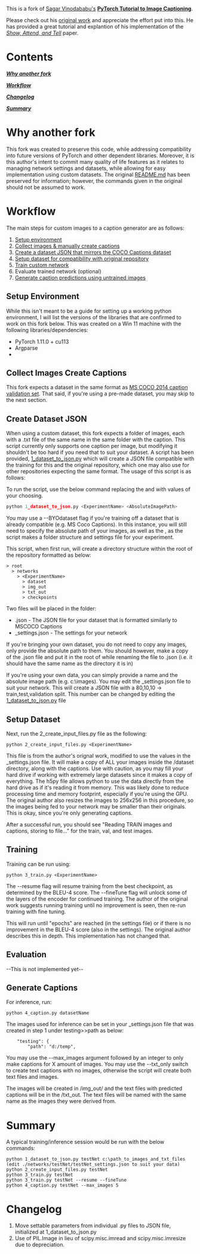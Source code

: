 This is a fork of [Sagar Vinodababu's](https://github.com/sgrvinod) **[PyTorch Tutorial to Image Captioning](https://github.com/sgrvinod/a-PyTorch-Tutorial-to-Image-Captioning)**.

Please check out his [original work](https://github.com/sgrvinod/a-PyTorch-Tutorial-to-Image-Captioning) and appreciate the effort put into this. He has provided a great tutorial and explantion of his implementation of the [_Show, Attend, and Tell_](https://arxiv.org/abs/1502.03044) paper.

# Contents

[***Why another fork***](#why-another-fork)

[***Workflow***](#workflow)

[***Changelog***](#changelog)

[***Summary***](#summary)

# Why another fork

This fork was created to preserve this code, while addressing compatibility into future versions of PyTorch and other dependent libraries. Moreover, it is this author's intent to commit many quality of life features as it relates to managing network settings and datasets, while allowing for easy implementation using custom datasets. The original [README.md](README_ORIGINAL.md) has been preserved for information; however, the commands given in the original should not be assumed to work. 

# Workflow

The main steps for custom images to a caption generator are as follows: 
1. [Setup environment](#setup-environment)
2. [Collect images & manually create captions](#collect-images-create-captions)
3. [Create a dataset JSON that mirrors the COCO Captions dataset](#create-dataset-json)
4. [Setup dataset for compatibility with original repository](#setup-dataset)
5. [Train custom network](#training)
6. Evaluate trained network (optional)
7. [Generate caption predictions using untrained images](#generate-captions)

## Setup Environment

While this isn't meant to be a guide for setting up a working python environment, I will list the versions of the libraries that are confirmed to work on this fork below. This was created on a Win 11 machine with the following libraries/dependencies:
* PyTorch 1.11.0 + cu113
* Argparse
* 

## Collect Images Create Captions

This fork expects a dataset in the same format as [MS COCO 2014 caption validation set](https://github.com/tylin/coco-caption). That said, if you're using a pre-made dataset, you may skip to the next section. 

## Create Dataset JSON

When using a custom dataset, this fork expects a folder of images, each with a .txt file of the same name in the same folder with the caption. This script currently only supports one caption per image, but modifying it shouldn't be too hard if you need that to suit your dataset. A script has been provided, [1_dataset_to_json.py](1_dataset_to_json.py) which will create a JSON file compatible with the training for this and the original repository, which one may also use for other repositories expecting the same format. The usage of this script is as follows:

To run the script, use the below command replacing the <ExperimentName> and <AbsoluteImagePath> with values of your choosing. 
```python
python 1_dataset_to_json.py <ExperimentName> <AbsoluteImagePath>
```
You may use a --BYOdataset flag if you're training off a dataset that is already compatible (e.g. MS Coco Captions). In this instance, you will still need to specify the absolute path of your images, as well as the <ExperimentName>, as the script makes a folder structure and settings file for your experiment. 

This script, when first run, will create a directory structure within the root of the repository formatted as below:
```
> root
  > networks
    > <ExperimentName>
      > dataset
      > img_out
      > txt_out
      > checkpoints
```

Two files will be placed in the <ExperimentName> folder:
* <ExperimentName>.json - The JSON file for your dataset that is formatted similarly to MSCOCO Captions
* <ExperimentName>_settings.json - The settings for your network

If you're bringing your own dataset, you do not need to copy any images, only provide the absolute path to them. You should however, make a copy of the .json file and put it in the root of <ExperimentName> while renaming the file to <ExperimentName>.json (i.e. it should have the same name as the directory it is in)

If you're using your own data, you can simply provide a name and the absolute image path (e.g. c:\images). You may edit the <ExperimentName>_settings.json file to suit your network. This will create a JSON file with a 80,10,10 -> train,test,validation split. This number can be changed by editing the [1_dataset_to_json.py](1_dataset_to_json.py) file

## Setup Dataset

Next, run the 2_create_input_files.py file as the following: 
```
python 2_create_input_files.py <ExperimentName>
```

This file is from the author's orignal work, modified to use the values in the <ExperimentName>_settings.json file. It will make a copy of ALL your images inside the <ExperimentName>/dataset directory, along with the captions. Use with caution, as you may fill your hard drive if working with extremely large datasets since it makes a copy of everything. The h5py file allows python to use the data directly from the hard drive as if it's reading it from memory. This was likely done to reduce processing time and memory footprint, especially if you're using the GPU. The original author also resizes the images to 256x256 in this procedure, so the images being fed to your network may be smaller than their originals. This is okay, since you're only generating captions. 

After a successful run, you should see "Reading TRAIN images and captions, storing to file..." for the train, val, and test images. 

## Training

Training can be run using: 
```
python 3_train.py <ExperimentName>
```
The --resume flag will resume training from the best checkpoint, as determined by the BLEU-4 score. The --fineTune flag will unlock some of the layers of the encoder for continued training. The author of the original work suggests running training until no improvement is seen, then re-run training with fine tuning. 

This will run until "epochs" are reached (in the settings file) or if there is no improvement in the BLEU-4 score (also in the settings). The original author describes this in depth. This implementation has not changed that. 

## Evaluation

--This is not implemented yet--

## Generate Captions

For inference, run:
```
python 4_caption.py datasetName
```
The images used for inference can be set in your <ExperimentName>_settings.json file that was created in step 1 under testing>>path as below:
```
    "testing": {
        "path": "d:/temp",
```
You may use the --max_images argument followed by an integer to only make captions for X amount of images. You may use the --txt_only switch to create text captions with no images, otherwise the script will create both text files and images. 

The images will be created in <ExperimentName>/img_out/ and the text files with predicted captions will be in the <ExperimentName>/txt_out.  The text files will be named with the same name as the images they were derived from. 

# Summary

A typical training/inference session would be run with the below commands: 
```
python 1_dataset_to_json.py testNet c:\path_to_images_and_txt_files
(edit ./networks/testNet/testNet_settings.json to suit your data)
python 2_create_input_files.py testNet
python 3_train.py testNet
python 3_train.py testNet --resume --fineTune
python 4_caption.py testNet --max_images 5
```

# Changelog
1. Move settable parameters from individual .py files to JSON file, initialized at 1_dataset_to_json.py
2. Use of PIL.Image in lieu of scipy.misc.imread and scipy.misc.imresize due to depreciation. 
